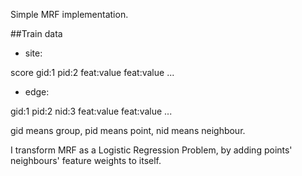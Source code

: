Simple MRF implementation.

##Train data

* site:

score gid:1 pid:2 feat:value feat:value ...

* edge:

gid:1 pid:2 nid:3 feat:value feat:value ...

gid means group, pid means point, nid means neighbour.


I transform MRF as a Logistic Regression Problem, by adding points' neighbours' feature weights to itself.
